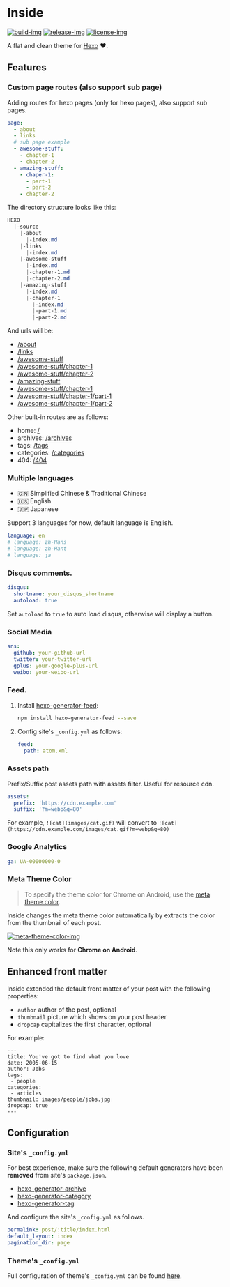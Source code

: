 # Inside

[![build-img]][root]
[![release-img]][release]
[![license-img]](LICENSE)

A flat and clean theme for [Hexo] ❤️.

## Features

### Custom page routes (also support sub page)

Adding routes for hexo pages (only for hexo pages), also support sub pages.

```yaml
page:
  - about
  - links
  # sub page example
  - awesome-stuff:
    - chapter-1
    - chapter-2
  - amazing-stuff:
    - chaper-1:
      - part-1
      - part-2
    - chapter-2
```

The directory structure looks like this:

```css
HEXO
  |-source
    |-about
      |-index.md
    |-links
      |-index.md
    |-awesome-stuff
      |-index.md
      |-chapter-1.md
      |-chapter-2.md
    |-amazing-stuff
      |-index.md
      |-chapter-1
        |-index.md
        |-part-1.md
        |-part-2.md
```

And urls will be:
- [/about]()
- [/links]()
- [/awesome-stuff]()
- [/awesome-stuff/chapter-1]()
- [/awesome-stuff/chapter-2]()
- [/amazing-stuff]()
- [/awesome-stuff/chapter-1]()
- [/awesome-stuff/chapter-1/part-1]()
- [/awesome-stuff/chapter-1/part-2]()

Other built-in routes are as follows:
- home: [/]()
- archives: [/archives]()
- tags: [/tags]()
- categories: [/categories]()
- 404: [/404]()

### Multiple languages
- :cn: Simplified Chinese & Traditional Chinese
- :us: English
- :jp: Japanese

Support 3 languages for now, default language is English.

```yml
language: en
# language: zh-Hans
# language: zh-Hant
# language: ja
```

### Disqus comments.

```yaml
disqus:
  shortname: your_disqus_shortname
  autoload: true
```

Set `autoload` to `true` to auto load disqus, otherwise will display a button.

### Social Media
```yaml
sns:
  github: your-github-url
  twitter: your-twitter-url
  gplus: your-google-plus-url
  weibo: your-weibo-url
```

### Feed.

1. Install [hexo-generator-feed]:
   ```bash
   npm install hexo-generator-feed --save
   ```
2. Config site's `_config.yml` as follows:
   ```yaml
   feed:
     path: atom.xml
   ```

### Assets path
Prefix/Suffix post assets path with assets filter. Useful for resource cdn.
```yaml
assets:
  prefix: 'https://cdn.example.com'
  suffix: '?m=webp&q=80'
```
For example, `![cat](images/cat.gif)` will convert to `![cat](https://cdn.example.com/images/cat.gif?m=webp&q=80)`


### Google Analytics
```yaml
ga: UA-00000000-0
```


### Meta Theme Color

> To specify the theme color for Chrome on Android, use the [meta theme color][meta-theme-color].

Inside changes the meta theme color automatically by extracts the color from the thumbnail of each post.

[![meta-theme-color-img]][meta-theme-color-img-origin]

Note this only works for **Chrome on Android**.

## Enhanced front matter
Inside extended the default front matter of your post with the following properties:
- `author` author of the post, optional
- `thumbnail` picture which shows on your post header
- `dropcap` capitalizes the first character, optional

For example:
```
---
title: You've got to find what you love
date: 2005-06-15
author: Jobs
tags:
 - people
categories:
 - articles
thumbnail: images/people/jobs.jpg
dropcap: true
---
```


## Configuration

### Site's `_config.yml`

For best experience, make sure the following default generators have been **removed** from site's `package.json`.

- [hexo-generator-archive]
- [hexo-generator-category]
- [hexo-generator-tag]

And configure the site's `_config.yml` as follows.

```yaml
permalink: post/:title/index.html
default_layout: index
pagination_dir: page
```

### Theme's `_config.yml`

Full configuration of theme's `_config.yml` can be found [here](_config.yml).


[meta-theme-color]: https://developers.google.com/web/fundamentals/design-and-ux/browser-customization/#meta_theme_color_for_chrome_and_opera
[hexo-generator-archive]: https://github.com/hexojs/hexo-generator-archive
[hexo-generator-category]: https://github.com/hexojs/hexo-generator-category
[hexo-generator-index]: https://github.com/hexojs/hexo-generator-index
[hexo-generator-tag]: https://github.com/hexojs/hexo-generator-tag
[hexo-generator-feed]: https://github.com/hexojs/hexo-generator-feed
[hexo-renderer-ejs]: https://github.com/hexojs/hexo-renderer-ejs
[hexo-renderer-marked]: https://github.com/hexojs/hexo-renderer-marked

[root]: https://github.com/elmorec/hexo-theme-inside
[release]: https://github.com/elmorec/hexo-theme-inside/releases
[build-img]: https://travis-ci.org/elmorec/hexo-theme-inside.svg?branch=master
[release-img]: https://img.shields.io/github/release/elmorec/hexo-theme-inside.svg
[license-img]: https://img.shields.io/github/license/elmorec/hexo-theme-inside.svg
[hexo]: https://hexo.io/
[meta-theme-color-img]: https://developers.google.com/web/updates/images/2014/11/theme-color-ss.png
[meta-theme-color-img-origin]: https://developers.google.com/web/updates/2014/11/Support-for-theme-color-in-Chrome-39-for-Android